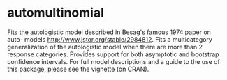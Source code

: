 # automultinomial

Fits the autologistic model described in Besag's famous 1974 paper on auto- models <http://www.jstor.org/stable/2984812>. Fits a multicategory generalization of the autologistic model when there are more than 2 response categories. Provides support for both asymptotic and bootstrap confidence intervals. For full model descriptions and a guide to the use of this package, please see the vignette (on CRAN).
